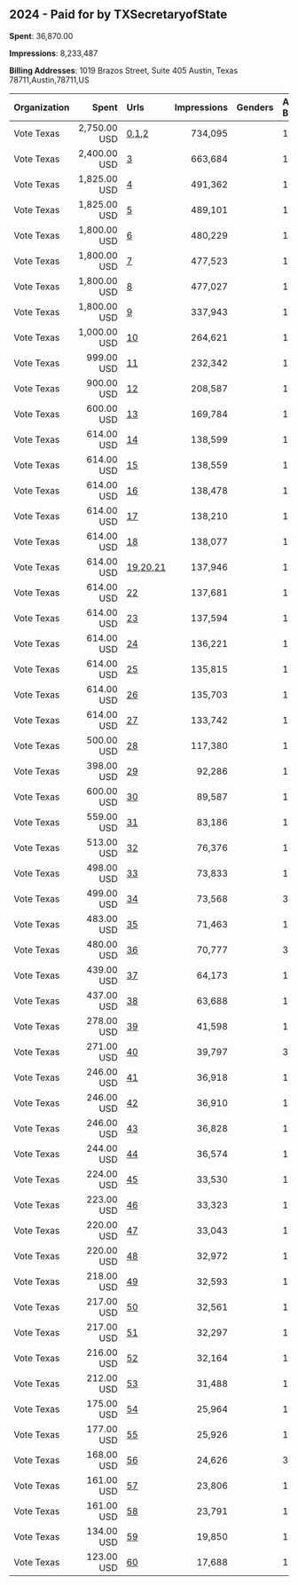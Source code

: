 ## 2024 - Paid for by TXSecretaryofState 
**Spent**: 36,870.00

**Impressions**: 8,233,487

**Billing Addresses**: 1019 Brazos Street, Suite 405 Austin, Texas 78711,Austin,78711,US

|Organization|Spent|Urls|Impressions|Genders|Age Brackets|Country Codes|
|:---|---:|:---|---:|:---|:---|:---|
|Vote Texas|2,750.00 USD|[0](https://www.snap.com/political-ads/asset/29c8d0ed9291eebefd5934b0b665ace6adae3d63da0da235471d987ab49019a7?mediaType=png),[1](https://www.snap.com/political-ads/asset/335e5d1c564359c756cebc27e72df5032a60a2f2b74c5ac62933dc81dc745800?mediaType=png),[2](https://www.snap.com/political-ads/asset/62011e89407dd44b854160dc40a173f67d18db78a3dbb4cc555806bf11cee882?mediaType=png)|734,095||18+|united states|
|Vote Texas|2,400.00 USD|[3](https://www.snap.com/political-ads/asset/66c7c8626a717cce5bbf77724cf3d5b19ba1a6614743d797e22e7bf05332395d?mediaType=png)|663,684||18+|united states|
|Vote Texas|1,825.00 USD|[4](https://www.snap.com/political-ads/asset/91c882eaf7f65ad17682c6164575c99a0d5e19dbf68cf47e21779d8ade3775ef?mediaType=mov)|491,362||18+|united states|
|Vote Texas|1,825.00 USD|[5](https://www.snap.com/political-ads/asset/9e5592ce3612ee48b8b506372034cc110ef8e8acabec92922a4e370f1919d880?mediaType=png)|489,101||18+|united states|
|Vote Texas|1,800.00 USD|[6](https://www.snap.com/political-ads/asset/3d7e0718534f6aa52dbaa3b8bd7d20e8a27221ed89af165be068fe7c254bf907?mediaType=png)|480,229||18+|united states|
|Vote Texas|1,800.00 USD|[7](https://www.snap.com/political-ads/asset/2ed3284c994aade202e63998a1ed7d61786e0365ff8b5001ea401cfa065180f0?mediaType=png)|477,523||18-22|united states|
|Vote Texas|1,800.00 USD|[8](https://www.snap.com/political-ads/asset/817582e30d54a714527023de7984ef7114a1e34428fff3de98c89172a1d17c5e?mediaType=png)|477,027||18-22|united states|
|Vote Texas|1,800.00 USD|[9](https://www.snap.com/political-ads/asset/7e0c7ccab1d74921ac26c5c6ce680c641f913a83ae454f439b9c9bbce8335d5c?mediaType=jpeg)|337,943||18-22|united states|
|Vote Texas|1,000.00 USD|[10](https://www.snap.com/political-ads/asset/39f37ff7f77db12129b22263b7b9b7f79d47bdee15fae4af1b87e71e75de019f?mediaType=mov)|264,621||18-49|united states|
|Vote Texas|999.00 USD|[11](https://www.snap.com/political-ads/asset/10569bc2796abc732b8d30fe4e9b3c5990b8aa867d117847905cf97d3f0dc575?mediaType=jpg)|232,342||18+|united states|
|Vote Texas|900.00 USD|[12](https://www.snap.com/political-ads/asset/83564b34e7328adc470e7df48c0ea1668e37c93c9b9ffffd1656fbbc2e106b09?mediaType=png)|208,587||18+|united states|
|Vote Texas|600.00 USD|[13](https://www.snap.com/political-ads/asset/130a05067caee24dd198df7a559903f89b8216e5e3633ab4c4916092567ccdba?mediaType=png)|169,784||18+|united states|
|Vote Texas|614.00 USD|[14](https://www.snap.com/political-ads/asset/66c7c8626a717cce5bbf77724cf3d5b19ba1a6614743d797e22e7bf05332395d?mediaType=png)|138,599||18+|united states|
|Vote Texas|614.00 USD|[15](https://www.snap.com/political-ads/asset/9e5592ce3612ee48b8b506372034cc110ef8e8acabec92922a4e370f1919d880?mediaType=png)|138,559||18+|united states|
|Vote Texas|614.00 USD|[16](https://www.snap.com/political-ads/asset/130a05067caee24dd198df7a559903f89b8216e5e3633ab4c4916092567ccdba?mediaType=png)|138,478||18+|united states|
|Vote Texas|614.00 USD|[17](https://www.snap.com/political-ads/asset/91c882eaf7f65ad17682c6164575c99a0d5e19dbf68cf47e21779d8ade3775ef?mediaType=mov)|138,210||18+|united states|
|Vote Texas|614.00 USD|[18](https://www.snap.com/political-ads/asset/39f37ff7f77db12129b22263b7b9b7f79d47bdee15fae4af1b87e71e75de019f?mediaType=mov)|138,077||18-49|united states|
|Vote Texas|614.00 USD|[19](https://www.snap.com/political-ads/asset/29c8d0ed9291eebefd5934b0b665ace6adae3d63da0da235471d987ab49019a7?mediaType=png),[20](https://www.snap.com/political-ads/asset/335e5d1c564359c756cebc27e72df5032a60a2f2b74c5ac62933dc81dc745800?mediaType=png),[21](https://www.snap.com/political-ads/asset/62011e89407dd44b854160dc40a173f67d18db78a3dbb4cc555806bf11cee882?mediaType=png)|137,946||18+|united states|
|Vote Texas|614.00 USD|[22](https://www.snap.com/political-ads/asset/817582e30d54a714527023de7984ef7114a1e34428fff3de98c89172a1d17c5e?mediaType=png)|137,681||18-22|united states|
|Vote Texas|614.00 USD|[23](https://www.snap.com/political-ads/asset/2ed3284c994aade202e63998a1ed7d61786e0365ff8b5001ea401cfa065180f0?mediaType=png)|137,594||18-22|united states|
|Vote Texas|614.00 USD|[24](https://www.snap.com/political-ads/asset/2037d19944548fafe93cc1aa16bb1bb4227542e08b81893e029472ffd3fe5ba1?mediaType=mov)|136,221||18-49|united states|
|Vote Texas|614.00 USD|[25](https://www.snap.com/political-ads/asset/10569bc2796abc732b8d30fe4e9b3c5990b8aa867d117847905cf97d3f0dc575?mediaType=jpg)|135,815||18+|united states|
|Vote Texas|614.00 USD|[26](https://www.snap.com/political-ads/asset/83564b34e7328adc470e7df48c0ea1668e37c93c9b9ffffd1656fbbc2e106b09?mediaType=png)|135,703||18+|united states|
|Vote Texas|614.00 USD|[27](https://www.snap.com/political-ads/asset/7e0c7ccab1d74921ac26c5c6ce680c641f913a83ae454f439b9c9bbce8335d5c?mediaType=jpeg)|133,742||18-22|united states|
|Vote Texas|500.00 USD|[28](https://www.snap.com/political-ads/asset/2037d19944548fafe93cc1aa16bb1bb4227542e08b81893e029472ffd3fe5ba1?mediaType=mov)|117,380||18-49|united states|
|Vote Texas|398.00 USD|[29](https://www.snap.com/political-ads/asset/3d7e0718534f6aa52dbaa3b8bd7d20e8a27221ed89af165be068fe7c254bf907?mediaType=png)|92,286||18+|united states|
|Vote Texas|600.00 USD|[30](https://www.snap.com/political-ads/asset/fc67eb17dd03497a3c6434e6c833090f07921303ef91ceedaf47bbe589f65f8f?mediaType=mov)|89,587||18-24|united states|
|Vote Texas|559.00 USD|[31](https://www.snap.com/political-ads/asset/01f60793c9923922f5bb6916c959da0bd334025fa71439639140581114c28bb8?mediaType=png)|83,186||18-24|united states|
|Vote Texas|513.00 USD|[32](https://www.snap.com/political-ads/asset/c431a0f7a5f835fbaaa048dfae4f66f2f8708bc5670b10e0ccee53fd07859d78?mediaType=png)|76,376||18-24|united states|
|Vote Texas|498.00 USD|[33](https://www.snap.com/political-ads/asset/b07ed273024b3d151de77a7d16e24c85be09007df4b4a5198a12b1ec70961585?mediaType=mov)|73,833||18-49|united states|
|Vote Texas|499.00 USD|[34](https://www.snap.com/political-ads/asset/6cf7c51287ccaec82e7ba08604a6aea94b49ecfb2e7b350773b2b97cef7de3f4?mediaType=mov)|73,568||35+|united states|
|Vote Texas|483.00 USD|[35](https://www.snap.com/political-ads/asset/a8eaa1bdc0c39f98af3cd104ef64f4e29420eb353b89b35e5a456a5d2048de49?mediaType=png)|71,463||18-49|united states|
|Vote Texas|480.00 USD|[36](https://www.snap.com/political-ads/asset/24276cb981e8a1a44522ebc9f251af711fc9160c38e8ebbaafea27ce565e1395?mediaType=mp4)|70,777||35+|united states|
|Vote Texas|439.00 USD|[37](https://www.snap.com/political-ads/asset/dd0553357f8228c0ed235dc4991bd29e7f46c5af048edd76e819e99e8b0cb48f?mediaType=mov)|64,173||18-49|united states|
|Vote Texas|437.00 USD|[38](https://www.snap.com/political-ads/asset/0bddb3c5198fbbc13b62fe35129a40dec25ea18f4c8e9455f0fe93431490b9f2?mediaType=jpeg)|63,688||18-24|united states|
|Vote Texas|278.00 USD|[39](https://www.snap.com/political-ads/asset/f093a9b688c9d7873dc07398e5bd38636e7353cbe50ba853a353ca4dc92103eb?mediaType=mp4)|41,598||18+|united states|
|Vote Texas|271.00 USD|[40](https://www.snap.com/political-ads/asset/9037cb003f10419327d18565b37d921bab51bc763376423efc96efed7af97e5e?mediaType=mov)|39,797||35+|united states|
|Vote Texas|246.00 USD|[41](https://www.snap.com/political-ads/asset/f85edd5f84a117fb04c396111b03d91b301889a02f73ac34e8cc2fb94b9f47c2?mediaType=mp4)|36,918||18+|united states|
|Vote Texas|246.00 USD|[42](https://www.snap.com/political-ads/asset/d5dc6eb44f2d30f961b54d6efd3de53e6aa8b4b343990b69d35b818a3e3d4f20?mediaType=mov)|36,910||18+|united states|
|Vote Texas|246.00 USD|[43](https://www.snap.com/political-ads/asset/b1ca20fda784ce5a1deaebd36a0016e22754c5446ef64547721f1475dff6a2c6?mediaType=mp4)|36,828||18+|united states|
|Vote Texas|244.00 USD|[44](https://www.snap.com/political-ads/asset/dfddbe28e6999a381f3ada6fb589cafe75c85657c5fdcbb8e55325d6e71aeb01?mediaType=mp4)|36,574||18+|united states|
|Vote Texas|224.00 USD|[45](https://www.snap.com/political-ads/asset/ae9a26ae3ee24790e60100adaef3635fb9fdfad9f012b98f99218300051af3f9?mediaType=png)|33,530||18+|united states|
|Vote Texas|223.00 USD|[46](https://www.snap.com/political-ads/asset/a8b52fe3c1bb59188a870d0cd81b975341b9e4db767e1fc4026657a2dba7b4e0?mediaType=png)|33,323||18+|united states|
|Vote Texas|220.00 USD|[47](https://www.snap.com/political-ads/asset/fc51c5e02e43ab6ad1136c09862032d0be4e672594fef7faed48be11cc465992?mediaType=png)|33,043||18+|united states|
|Vote Texas|220.00 USD|[48](https://www.snap.com/political-ads/asset/ba0642eb1f2bf5b83df4cf9197e179aa03abe8db53d44d9ff807073079bba252?mediaType=png)|32,972||18+|united states|
|Vote Texas|218.00 USD|[49](https://www.snap.com/political-ads/asset/0b6485a3650433af43f9bca9463d8063bc227c6c93fd3338aa576c989437fcf5?mediaType=png)|32,593||18+|united states|
|Vote Texas|217.00 USD|[50](https://www.snap.com/political-ads/asset/bcf2f59114eac33c43a22a04264e06538730c3ba9aea3b30b9c0f0f0a44a6879?mediaType=png)|32,561||18+|united states|
|Vote Texas|217.00 USD|[51](https://www.snap.com/political-ads/asset/479010f229634cb863a793a7f129d9ddf04c85cf567adeeb890a06ce9a6a0065?mediaType=mp4)|32,297||18+|united states|
|Vote Texas|216.00 USD|[52](https://www.snap.com/political-ads/asset/105259f3b4e4e4dbd0958a67ef60c421f9b26b2c9e364d25c0f4b2296b045971?mediaType=mp4)|32,164||18+|united states|
|Vote Texas|212.00 USD|[53](https://www.snap.com/political-ads/asset/03a2bd7818fe9e2077b770e60628c073625afa6ce006aa4d442f8561b74051e0?mediaType=mp4)|31,488||18+|united states|
|Vote Texas|175.00 USD|[54](https://www.snap.com/political-ads/asset/65d42c98cae9760341adcc2600d9af226ddb3662ed7a80bf9f4c67930c52d35a?mediaType=png)|25,964||18+|united states|
|Vote Texas|177.00 USD|[55](https://www.snap.com/political-ads/asset/a20c59753f01eb6ee04d62145f285b5e09aede639643acf2151f1fc1ca8355d4?mediaType=png)|25,926||18+|united states|
|Vote Texas|168.00 USD|[56](https://www.snap.com/political-ads/asset/330f865f7ca9580d387d289bbc8ff92b99fadf0fe7e4f284a7c8fffc874e6b6a?mediaType=mp4)|24,626||35+|united states|
|Vote Texas|161.00 USD|[57](https://www.snap.com/political-ads/asset/8befd7549329b3eef2502b1ada502153ca5eab098bd44c92310e984451d39d8d?mediaType=png)|23,806||18+|united states|
|Vote Texas|161.00 USD|[58](https://www.snap.com/political-ads/asset/2f0d66c3e5e5e912e7a5e4e6b0d372f58ef2e122884dfd25dfa86efef9483b92?mediaType=png)|23,791||18+|united states|
|Vote Texas|134.00 USD|[59](https://www.snap.com/political-ads/asset/92e4922e98d9bd8a9ba97d2084f72022a3e1dfbdd6e215d32a03eb2ac5b21cc9?mediaType=png)|19,850||18+|united states|
|Vote Texas|123.00 USD|[60](https://www.snap.com/political-ads/asset/c30ba1d30b3390133f1845f6910dd782ff5de0f59c74a4620bf0f3fbfc091d6b?mediaType=png)|17,688||18+|united states|
